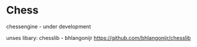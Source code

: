 # Chess

chessengine - under development

unses libary: chesslib - bhlangonijr https://github.com/bhlangonijr/chesslib
